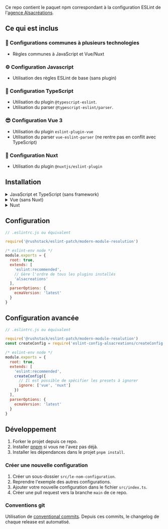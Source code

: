 Ce repo contient le paquet npm correspondant à la configuration ESLint de l'[agence Alsacréations](https://www.alsacreations.fr/).

## Ce qui est inclus

### 🤝 Configurations communes à plusieurs technologies

- Règles communes à JavaScript et Vue/Nuxt

### ⚙️ Configuration Javascript

- Utilisation des règles ESLint de base (sans plugin)

### 💪 Configuration TypeScript

- Utilisation du plugin `@typescript-eslint`.
- Utilisation du <span lang="en">parser</span> `@typescript-eslint/parser`.

### 😎 Configuration Vue 3

- Utilisation du plugin `eslint-plugin-vue`
- Utilisation du <span lang="en">parser</span> `vue-eslint-parser` (ne rentre pas en conflit avec TypeScript)

### 💚 Configuration Nuxt

- Utilisation du plugin `@nuxtjs/eslint-plugin`

## Installation

<details>
  <summary>JavaScript et TypeScript (sans framework)</summary>
  
### Base

  ```sh
  # npm, yarn, pnpm
  npm i --save-dev eslint-config-alsacreations @rushstack/eslint-patch eslint
  ```

### Avec TS (optionnel)

  ```sh
  # npm, yarn, pnpm
  npm i --save-dev typescript
  ```

### Avec Prettier (optionnel)

  ```sh
  # npm, yarn, pnpm
  npm i --save-dev prettier eslint-config-prettier
  ```

</details>

<details>
  <summary>Vue (sans Nuxt)</summary>
  
### Base

  ```sh
  # npm, yarn, pnpm
  npm i --save-dev eslint-config-alsacreations @rushstack/eslint-patch eslint-plugin-vue eslint
  ```

### Avec TS (optionnel)

  ```sh
  # npm, yarn, pnpm
  npm i --save-dev @vue/eslint-config-typescript typescript
  ```

### Avec Prettier (optionnel)

  ```sh
  # npm, yarn, pnpm
  npm i --save-dev prettier @vue/eslint-config-prettier
  ```

</details>

<details>
  <summary>Nuxt</summary>
  
### Base

  ```sh
  # npm, yarn, pnpm
  npm i --save-dev eslint-config-alsacreations @rushstack/eslint-patch @nuxtjs/eslint-config eslint
  ```

### Avec TS (optionnel)

  ```sh
  # npm, yarn, pnpm
  npm i --save-dev @nuxtjs/eslint-config-typescript && npm uninstall @nuxtjs/eslint-config
  ```

### Avec Prettier (optionnel)

  ```sh
  # npm, yarn, pnpm
  npm i --save-dev prettier @vue/eslint-config-prettier
  ```

</details>

## Configuration

```js
// .eslintrc.js ou équivalent

require('@rushstack/eslint-patch/modern-module-resolution')

/* eslint-env node */
module.exports = {
  root: true,
  extends: [
    'eslint:recommended',
    // Gère l'ordre de tous les plugins installés
    'alsacreations'
  ],
  parserOptions: {
    ecmaVersion: 'latest'
  }
}
```

## Configuration avancée

```js
// .eslintrc.js ou équivalent

require('@rushstack/eslint-patch/modern-module-resolution')
const createConfig = require('eslint-config-alsacreations/createConfig')

/* eslint-env node */
module.exports = {
  root: true,
  extends: [
    'eslint:recommended',
    createConfig({
      // Il est possible de spécifier les presets à ignorer
      ignore: ['vue', 'nuxt']
    })
  ],
  parserOptions: {
    ecmaVersion: 'latest'
  }
}
```

## Développement

1. Forker le projet depuis ce repo.
2. Installer [pnpm](https://pnpm.io/installation) si vous ne l'avez pas déjà.
3. Installer les dépendances dans le projet `pnpm install`.

### Créer une nouvelle configuration

1. Créer un sous-dossier `src/le-nom-configuration`.
2. Reprendre l'exemple des autres configurations.
3. Ajouter votre nouvelle configuration dans le fichier `src/index.ts`.
4. Créer une pull request vers la branche `main` de ce repo.

### Conventions git

Utilisation de [conventional commits](https://www.conventionalcommits.org/en/v1.0.0/). Depuis ces commits, le changelog de chaque release est automatisé.
